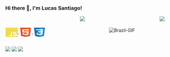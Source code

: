 ### Hi there 👋, I'm Lucas Santiago!

<div align="center">
  <a href="https://github.com/LucasSantiago08">
  <img height="180em" src="https://github-readme-stats.vercel.app/api?username=LucasSantiago08&show_icons=true&theme=blue-green&include_all_commits=true&count_private=true"/>
  <img align='right' height="180em" src="https://github-readme-stats.vercel.app/api/top-langs/?username=LucasSantiago08&layout=compact&langs_count=7&theme=blue-green"/>
</div>

<div style="display: inline_block"><br>
  <img align="center" alt="Lucas-Js" height="30" width="40" src="https://raw.githubusercontent.com/devicons/devicon/master/icons/javascript/javascript-plain.svg">
  <img align="center" alt="Lucas-HTML" height="30" width="40" src="https://raw.githubusercontent.com/devicons/devicon/master/icons/html5/html5-original.svg">
  <img align="center" alt="Lucas-CSS" height="30" width="40" src="https://raw.githubusercontent.com/devicons/devicon/master/icons/css3/css3-original.svg">
  <img align="right" alt="Brazil-GIF" height="150" width="160" src="https://media.giphy.com/media/N71MaH0k9GuPhDJdzr/giphy.gif">
</div>

##

<div>
  <a href="https://instagram.com/_lucas.santiagoo" target="_blank"><img src="https://img.shields.io/badge/-Instagram-%23E4405F?style=for-the-badge&logo=instagram&logoColor=white" target="_blank"></a>
  <a href = "mailto:lucassantiagocontact@gmail.com"><img src="https://img.shields.io/badge/Gmail-D14836?style=for-the-badge&logo=gmail&logoColor=white" target="_blank"></a>
  <a href="https://www.linkedin.com/in/lucassantiagoviana/-45875016a" target="_blank"><img src="https://img.shields.io/badge/-LinkedIn-%230077B5?style=for-the-badge&logo=linkedin&logoColor=white" target="_blank"></a>
</div>
